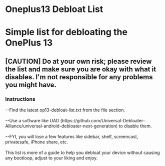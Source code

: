 # Oneplus13 Debloat List

<h1>Simple list for debloating the OnePlus 13</h1>
<h2>[CAUTION] Do at your own risk; please review the list and make sure you are okay with what it disables. I'm not responsible for any problems you might have.</h2> 
<h3> Instructions</h3>
--Find the latest op13-debloat-list.txt from the file section. <br></br>
--Use a software like UAD (https://github.com/Universal-Debloater-Alliance/universal-android-debloater-next-generation) to disable them. <br></br>
--FYI, you will lose a few features like sidebar, shelf, screencast, privatesafe, iPhone share, etc. <br></br>
This list is more of a guide to help you debloat your device without causing any bootloop, adjust to your liking and enjoy.

